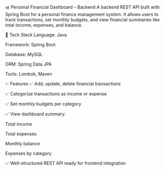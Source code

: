 📊 Personal Financial Dashboard – Backend
A backend REST API built with Spring Boot for a personal finance management system. It allows users to track transactions, set monthly budgets, and view financial summaries like total income, expenses, and balance.

🔧 Tech Stack
Language: Java

Framework: Spring Boot

Database: MySQL

ORM: Spring Data JPA

Tools: Lombok, Maven

✨ Features
✅ Add, update, delete financial transactions

✅ Categorize transactions as income or expense

✅ Set monthly budgets per category

✅ View dashboard summary:

Total income

Total expenses

Monthly balance

Expenses by category

✅ Well-structured REST API ready for frontend integration
